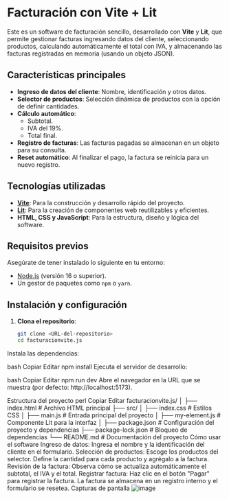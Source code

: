 # Facturación con Vite + Lit

Este es un software de facturación sencillo, desarrollado con **Vite** y **Lit**, que permite gestionar facturas ingresando datos del cliente, seleccionando productos, calculando automáticamente el total con IVA, y almacenando las facturas registradas en memoria (usando un objeto JSON). 

## Características principales

- **Ingreso de datos del cliente**: Nombre, identificación y otros datos.
- **Selector de productos**: Selección dinámica de productos con la opción de definir cantidades.
- **Cálculo automático**:
  - Subtotal.
  - IVA del 19%.
  - Total final.
- **Registro de facturas**: Las facturas pagadas se almacenan en un objeto para su consulta.
- **Reset automático**: Al finalizar el pago, la factura se reinicia para un nuevo registro.

## Tecnologías utilizadas

- **[Vite](https://vitejs.dev/)**: Para la construcción y desarrollo rápido del proyecto.
- **[Lit](https://lit.dev/)**: Para la creación de componentes web reutilizables y eficientes.
- **HTML, CSS y JavaScript**: Para la estructura, diseño y lógica del software.

## Requisitos previos

Asegúrate de tener instalado lo siguiente en tu entorno:

- [Node.js](https://nodejs.org/) (versión 16 o superior).
- Un gestor de paquetes como `npm` o `yarn`.

## Instalación y configuración

1. **Clona el repositorio**:
   ```bash
   git clone <URL-del-repositorio>
   cd facturacionvite.js
Instala las dependencias:

bash
Copiar
Editar
npm install
Ejecuta el servidor de desarrollo:

bash
Copiar
Editar
npm run dev
Abre el navegador en la URL que se muestra (por defecto: http://localhost:5173).

Estructura del proyecto
perl
Copiar
Editar
facturacionvite.js/
│
├── index.html               # Archivo HTML principal
├── src/
│   ├── index.css            # Estilos CSS
│   ├── main.js              # Entrada principal del proyecto
│   ├── my-element.js        # Componente Lit para la interfaz
│
├── package.json             # Configuración del proyecto y dependencias
├── package-lock.json        # Bloqueo de dependencias
└── README.md                # Documentación del proyecto
Cómo usar el software
Ingreso de datos:
Ingresa el nombre y la identificación del cliente en el formulario.
Selección de productos:
Escoge los productos del selector.
Define la cantidad para cada producto y agrégalo a la factura.
Revisión de la factura:
Observa cómo se actualiza automáticamente el subtotal, el IVA y el total.
Registrar factura:
Haz clic en el botón "Pagar" para registrar la factura.
La factura se almacena en un registro interno y el formulario se resetea.
Capturas de pantalla ![image](https://github.com/user-attachments/assets/946f3da9-c1df-4fb3-bf8b-765db5b12d5e)
